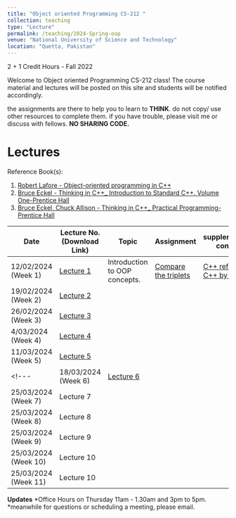 ```yaml
---
title: "Object oriented Programming CS-212 "
collection: teaching
type: "Lecture"
permalink: /teaching/2024-Spring-oop
venue: "National University of Science and Technology"
location: "Quetta, Pakistan"
---
```


2 + 1 Credit Hours - Fall 2022

<!---
Object oriented Programming CS-212
======
-->

Welcome to Object oriented Programming CS-212 class! 
The course material and lectures will be posted on this site and students will be notified accordingly. 

the assignments are there to help you to learn to **THINK**. do not copy/ use other resources to complete them. if you have trouble, please visit me or discuss with fellows. **NO SHARING CODE.** 


<!---[Grades](https://github.com/kashifliaqat/kashifliaqat.github.io/raw/master/files/fall_2021/Grading_PP.pdf)

[Formula Sheet - Final Term](https://github.com/kashifliaqat/kashifliaqat.github.io/raw/master/files/fall_2021/PP_final_Formula_Sheet.pdf)
-->

Lectures
======
Reference Book(s): 
1. [Robert Lafore - Object-oriented programming in C++](https://github.com/Saniya-Ashraf/saniya-ashraf.github.io/blob/master/OOP/Robert%20Lafore%20-%20Object-oriented%20programming%20in%20C%2B%2B-Sams%20Publishing%20(2002).pdf)
2. [Bruce Eckel - Thinking in C++_ Introduction to Standard C++. Volume One-Prentice Hall](https://github.com/Saniya-Ashraf/saniya-ashraf.github.io/blob/master/OOP/Bruce%20Eckel%20-%20Thinking%20in%20C%2B%2B_%20Introduction%20to%20Standard%20C%2B%2B.%20Volume%20One-Prentice%20Hall%20(2000).pdf) 
3. [Bruce Eckel, Chuck Allison - Thinking in C++_ Practical Programming-Prentice Hall](https://github.com/Saniya-Ashraf/saniya-ashraf.github.io/blob/master/OOP/Bruce%20Eckel%2C%20Chuck%20Allison%20-%20Thinking%20in%20C%2B%2B_%20Practical%20Programming-Prentice%20Hall%20(2003).pdf)

| **Date**   | **Lecture No. (Download Link)**                                                                                      | **Topic**                            |**Assignment**| **supplementary content**|
|------------|----------------------------------------------------------------------------------------------------------------------|--------------------------------------|--------------|--------------------------|
| 12/02/2024 (Week 1) | [Lecture 1](https://github.com/Saniya-Ashraf/saniya-ashraf.github.io/blob/master/OOP/Object%20Oriented%20programming%20-%201.pdf) |Introduction  to OOP concepts.|[Compare the triplets](https://www.hackerrank.com/challenges/compare-the-triplets/problem?isFullScreen=true)|[C++ refresher](https://www.youtube.com/watch?v=oi1ffu6lBXE&pp=ygUUb29wIGludHJvZHVjdGlvbiBjcHA%3D), [C++ by Google](https://developers.google.com/edu/c++)|
| 19/02/2024 (Week 2) | [Lecture 2]() |||| 
| 26/02/2024 (Week 3) | [Lecture 3]() ||||
| 4/03/2024 (Week 4)  | [Lecture 4]() ||||
| 11/03/2024 (Week 5) | [Lecture 5]() ||||
<!---| 18/03/2024 (Week 6)|[Lecture 6]() ||||
| 25/03/2024 (Week 7)| Lecture 7 ||||
| 25/03/2024 (Week 8)| Lecture 8 ||||
| 25/03/2024 (Week 9)| Lecture 9 ||||
| 25/03/2024 (Week 10)| Lecture 10 ||||
| 25/03/2024 (Week 11)| Lecture 10 ||||-->

**Updates**
*Office Hours on Thursday 11am - 1.30am and 3pm to 5pm.
*meanwhile for questions or scheduling a meeting, please email.

